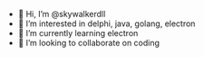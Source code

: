 - 👋 Hi, I’m @skywalkerdll
- 👀 I’m interested in delphi, java, golang, electron
- 🌱 I’m currently learning electron
- 💞️ I’m looking to collaborate on coding


<!---
skywalkerdll/skywalkerdll is a ✨ special ✨ repository because its `README.md` (this file) appears on your GitHub profile.
You can click the Preview link to take a look at your changes.
--->
